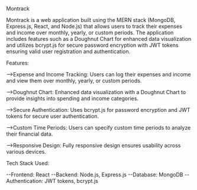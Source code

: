 Montrack

Montrack is a web application built using the MERN stack (MongoDB, Express.js, React, and Node.js) that allows users to track their expenses and income over monthly, yearly, or custom periods. The application includes features such as a Doughnut Chart for enhanced data visualization and utilizes bcrypt.js for secure password encryption with JWT tokens ensuring valid user registration and authentication.

Features:

-->Expense and Income Tracking: Users can log their expenses and income and view them over monthly, yearly, or custom periods.

-->Doughnut Chart: Enhanced data visualization with a Doughnut Chart to provide insights into spending and income categories.

-->Secure Authentication: Uses bcrypt.js for password encryption and JWT tokens for secure user authentication.

-->Custom Time Periods: Users can specify custom time periods to analyze their financial data.

-->Responsive Design: Fully responsive design ensures usability across various devices.



Tech Stack Used:

--Frontend: React
--Backend: Node.js, Express.js
--Database: MongoDB
--Authentication: JWT tokens, bcrypt.js
